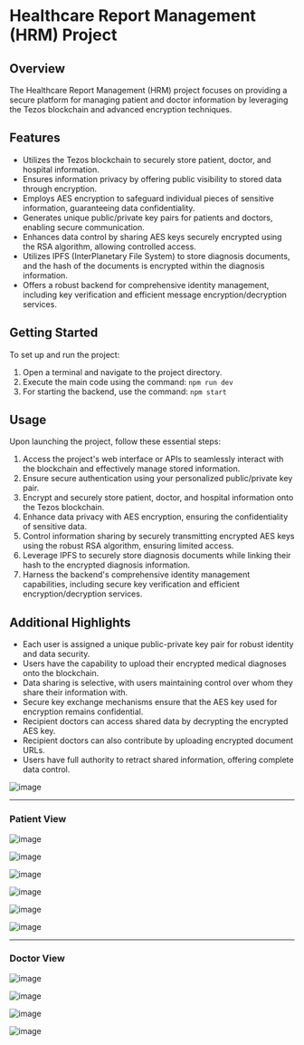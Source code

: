 <h1>Healthcare Report Management (HRM) Project</h1>

  <h2>Overview</h2>
  <p>The Healthcare Report Management (HRM) project focuses on providing a secure platform for managing patient and doctor information by leveraging the Tezos blockchain and advanced encryption techniques.</p>

  <h2>Features</h2>
  <ul>
    <li>Utilizes the Tezos blockchain to securely store patient, doctor, and hospital information.</li>
    <li>Ensures information privacy by offering public visibility to stored data through encryption.</li>
    <li>Employs AES encryption to safeguard individual pieces of sensitive information, guaranteeing data confidentiality.</li>
    <li>Generates unique public/private key pairs for patients and doctors, enabling secure communication.</li>
    <li>Enhances data control by sharing AES keys securely encrypted using the RSA algorithm, allowing controlled access.</li>
    <li>Utilizes IPFS (InterPlanetary File System) to store diagnosis documents, and the hash of the documents is encrypted within the diagnosis information.</li>
    <li>Offers a robust backend for comprehensive identity management, including key verification and efficient message encryption/decryption services.</li>
  </ul>

  <h2>Getting Started</h2>
  <p>To set up and run the project:</p>
  <ol>
    <li>Open a terminal and navigate to the project directory.</li>
    <li>Execute the main code using the command: <code>npm run dev</code></li>
    <li>For starting the backend, use the command: <code>npm start</code></li>
  </ol>

  <h2>Usage</h2>
  <p>Upon launching the project, follow these essential steps:</p>
  <ol>
    <li>Access the project's web interface or APIs to seamlessly interact with the blockchain and effectively manage stored information.</li>
    <li>Ensure secure authentication using your personalized public/private key pair.</li>
    <li>Encrypt and securely store patient, doctor, and hospital information onto the Tezos blockchain.</li>
    <li>Enhance data privacy with AES encryption, ensuring the confidentiality of sensitive data.</li>
    <li>Control information sharing by securely transmitting encrypted AES keys using the robust RSA algorithm, ensuring limited access.</li>
    <li>Leverage IPFS to securely store diagnosis documents while linking their hash to the encrypted diagnosis information.</li>
    <li>Harness the backend's comprehensive identity management capabilities, including secure key verification and efficient encryption/decryption services.</li>
  </ol>

  <h2>Additional Highlights</h2>
  <ul>
    <li>Each user is assigned a unique public-private key pair for robust identity and data security.</li>
    <li>Users have the capability to upload their encrypted medical diagnoses onto the blockchain.</li>
    <li>Data sharing is selective, with users maintaining control over whom they share their information with.</li>
    <li>Secure key exchange mechanisms ensure that the AES key used for encryption remains confidential.</li>
    <li>Recipient doctors can access shared data by decrypting the encrypted AES key.</li>
    <li>Recipient doctors can also contribute by uploading encrypted document URLs.</li>
    <li>Users have full authority to retract shared information, offering complete data control.</li>
  </ul>




  ![image](https://github.com/dhruvsh-1729/newfgrid-23/assets/79053599/3379bd0a-dd27-4126-b141-3f032b3bb058)


<hr>
<h3>Patient View</h3>

![image](https://github.com/dhruvsh-1729/newfgrid-23/assets/79053599/1789397b-0dee-4d04-b57c-a5542b4d553c)

  ![image](https://github.com/dhruvsh-1729/newfgrid-23/assets/79053599/9113c883-f0c0-4ee4-ba45-37110d71e261)

![image](https://github.com/dhruvsh-1729/newfgrid-23/assets/79053599/6b2efd9f-da65-4628-a989-0f3abd2b3acc)

![image](https://github.com/dhruvsh-1729/newfgrid-23/assets/79053599/23a35bfb-b1f6-491d-8634-4555a774e2d7)

![image](https://github.com/dhruvsh-1729/newfgrid-23/assets/79053599/16335bbc-a46e-4676-bb26-4cb6dddab6f6)

![image](https://github.com/dhruvsh-1729/newfgrid-23/assets/79053599/3dec2752-518b-46f3-b956-07caf2ee7d15)

<hr>
<h3>Doctor View</h3>

![image](https://github.com/dhruvsh-1729/newfgrid-23/assets/79053599/f1afa3ed-dfd6-4b3a-be62-1f11e5082ca3)

![image](https://github.com/dhruvsh-1729/newfgrid-23/assets/79053599/7fab5107-0499-442c-bfcb-7e07560396c7)

![image](https://github.com/dhruvsh-1729/newfgrid-23/assets/79053599/eb93b852-95ae-43c9-8357-cc03499ad199)

![image](https://github.com/dhruvsh-1729/newfgrid-23/assets/79053599/1666931a-c391-4630-a0de-27d0ab3e6e4a)


